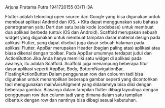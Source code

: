 Arjuna Pratama Putra
1941720155
03/TI-3A

Flutter adalah teknologi open source dari Google yang bisa digunakan untuk membuat aplikasi Android dan iOS. • Kita dapat menggunakan satu bahasa pemrograman 
yaitu Dart dan satu basis kode (codebase) untuk membuat dua aplikasi berbeda (untuk iOS dan Android). Scaffold merupakan sebuah widget yang digunakan
untuk membuat tampilan dasar material design pada aplikasi Flutter, yang dapat disebut juga dasar sebuah halaman pada aplikasi Flutter.
AppBar merupakan Header (bagian paling atas) aplikasi atau biasa dikenal dengan toolbar. Pada AppBar umumnya terdapat judul dan ActionButton
Jika Anda hanya memiliki satu widget di aplikasi pada awalnya, itu adalah Scaffold. Scaffold juga menampung beberapa fitur dasar aplikasi seperti 
AppBar, Body, BottomNavigationBar, FloatingActionButton Dalam penggunaan row dan coloumn tadi bisa digunakan untuk menampilkan beberapa gambar seperti yang dicontohkan tadi
menggunakan mainAxisAligment yang didalamnya bisa diisi dengan beberapa gambar. Biasanya dalam tampilan flutter dibagi layoutnya
dengan penggunaan row dan column tadi yang dimana dalam satu tampilan dibentuk dengan row dan nantinya bisa dibagi sesuai kebutuhan.
